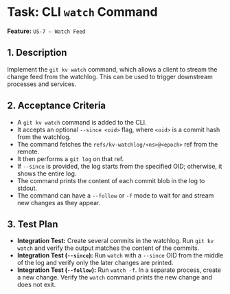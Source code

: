 # Task: CLI `watch` Command

**Feature:** `US-7 — Watch Feed`

## 1. Description

Implement the `git kv watch` command, which allows a client to stream the change feed from the watchlog. This can be used to trigger downstream processes and services.

## 2. Acceptance Criteria

- A `git kv watch` command is added to the CLI.
- It accepts an optional `--since <oid>` flag, where `<oid>` is a commit hash from the watchlog.
- The command fetches the `refs/kv-watchlog/<ns>@<epoch>` ref from the remote.
- It then performs a `git log` on that ref.
- If `--since` is provided, the log starts from the specified OID; otherwise, it shows the entire log.
- The command prints the content of each commit blob in the log to stdout.
- The command can have a `--follow` or `-f` mode to wait for and stream new changes as they appear.

## 3. Test Plan

- **Integration Test:** Create several commits in the watchlog. Run `git kv watch` and verify the output matches the content of the commits.
- **Integration Test (`--since`):** Run `watch` with a `--since` OID from the middle of the log and verify only the later changes are printed.
- **Integration Test (`--follow`):** Run `watch -f`. In a separate process, create a new change. Verify the `watch` command prints the new change and does not exit.
